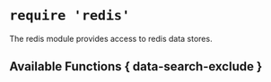 # `require 'redis'`

The redis module provides access to redis data stores.

## Available Functions { data-search-exclude }
